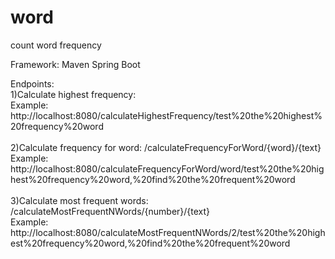 # word
count word frequency

Framework:
  Maven Spring Boot

Endpoints:
<br>1)Calculate highest frequency:<br>
  Example: http://localhost:8080/calculateHighestFrequency/test%20the%20highest%20frequency%20word <br>
<br>2)Calculate frequency for word: /calculateFrequencyForWord/{word}/{text} <br>
  Example: http://localhost:8080/calculateFrequencyForWord/word/test%20the%20highest%20frequency%20word,%20find%20the%20frequent%20word<br>
<br>3)Calculate most frequent words: /calculateMostFrequentNWords/{number}/{text}<br>
 Example: http://localhost:8080/calculateMostFrequentNWords/2/test%20the%20highest%20frequency%20word,%20find%20the%20frequent%20word
